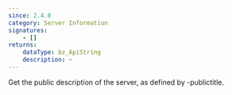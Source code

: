 ```yaml
---
since: 2.4.0
category: Server Information
signatures:
    - []
returns:
    dataType: bz_ApiString
    description: ~
---
```


Get the public description of the server, as defined by -publictitle.
